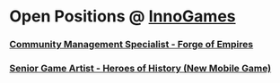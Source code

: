 # Open Positions @ [InnoGames](https://www.innogames.com/career?s=github_jobs_repo)

### [Community Management Specialist - Forge of Empires](community-management-specialist-forge-of-empires.md)
### [Senior Game Artist - Heroes of History \(New Mobile Game\)](senior-game-artist-heroes-of-history-new-mobile-game.md)
